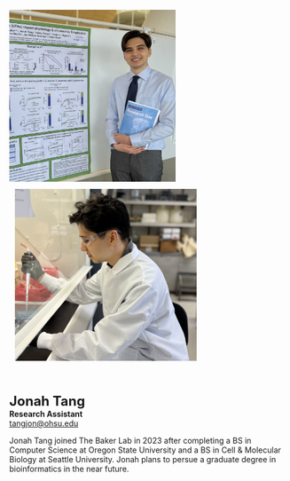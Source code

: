 <img src="/assets/images/homepage-general/jonah2.jpg" width="300" height="310" style="display: inline; margin: auto;" /> <img src="/assets/images/homepage-general/jonah-action.jpg" width="328" height="310" style="display: inline; margin: 10px;" />


<br/>

<span style="font-size:24px; font-weight: bold;">Jonah Tang</span>  
**Research Assistant**  
[tangjon@ohsu.edu](mailto:tangjon@ohsu.edu)  

Jonah Tang joined The Baker Lab in 2023 after completing a BS in Computer Science at Oregon State University and a BS in Cell & Molecular Biology at Seattle University.  Jonah plans to persue a graduate degree in bioinformatics in the near future.
